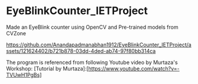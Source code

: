 # EyeBlinkCounter_IETProject
Made an EyeBlink counter using OpenCV and Pre-trained models from CVZone


https://github.com/Anandapadmanabhan1912/EyeBlinkCounter_IETProject/assets/121624402/b721b878-03dd-4ded-ab74-97f80bb314ca

The program is referenced from following Youtube video by Murtaza's Workshop:
[Tutorial by Murtaza]:[https://www.youtube.com/watch?v=-TVUwH1PgBs]
